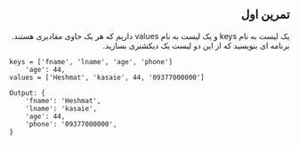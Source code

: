 <div dir="rtl">

## تمرین اول

یک لیست به نام keys و یک لیست به نام values داریم که هر یک حاوی مقادیری هستند. برنامه ای بنویسید که از این دو لیست یک دیکشنری بسازید.

<div dir="ltr">

```
keys = ['fname', 'lname', 'age', 'phone']
    'age': 44,
values = ['Heshmat', 'kasaie', 44, '09377000000']

Output: {
    'fname': 'Heshmat',
    'lname': 'kasaie',
    'age': 44,
    'phone': '09377000000',
}
```

</div>

</div>